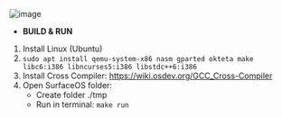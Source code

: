 ![image](https://github.com/SurFace81/SurfaceOS/assets/128347206/20ae155b-1ab6-4bd6-bff1-6b9ddb8dad9a)


- **BUILD & RUN**
1. Install Linux (Ubuntu)
2. ``sudo apt install qemu-system-x86 nasm gparted okteta make libc6:i386 libncurses5:i386 libstdc++6:i386``
3. Install Cross Compiler: https://wiki.osdev.org/GCC_Cross-Compiler
4. Open SurfaceOS folder: 
    - Create folder ./tmp
    - Run in terminal: ``make run``